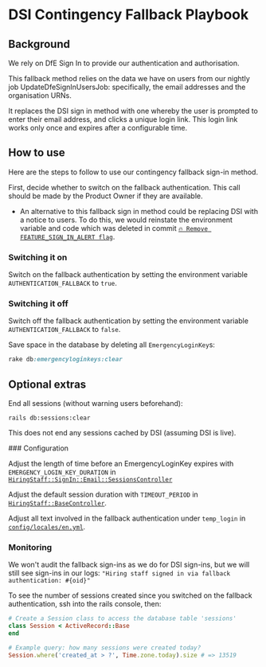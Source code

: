 # DSI Contingency Fallback Playbook

## Background

We rely on DfE Sign In to provide our authentication and authorisation.

This fallback method relies on the data we have on users from our nightly job UpdateDfeSignInUsersJob: specifically, the email addresses and the organisation URNs.

It replaces the DSI sign in method with one whereby the user is prompted to enter their email address, and clicks a unique login link. This login link works only once and expires after a configurable time.

## How to use

Here are the steps to follow to use our contingency fallback sign-in method. 

First, decide whether to switch on the fallback authentication. This call should be made by the Product Owner if they are available.
   - An alternative to this fallback sign in method could be replacing DSI with a notice to users. To do this, we would reinstate the environment variable and code which was deleted in commit [`🔥 Remove FEATURE_SIGN_IN_ALERT flag`](https://github.com/DFE-Digital/teacher-vacancy-service/commit/bc12fb9808c955f86cd87e62648a76786516e2c3).

### Switching it on

Switch on the fallback authentication by setting the environment variable `AUTHENTICATION_FALLBACK` to `true`.
   
### Switching it off

Switch off the fallback authentication by setting the environment variable `AUTHENTICATION_FALLBACK` to `false`.

Save space in the database by deleting all `EmergencyLoginKey`s:

```ruby
rake db:emergencyloginkeys:clear
```

## Optional extras

End all sessions (without warning users beforehand):

```
rails db:sessions:clear
```

This does not end any sessions cached by DSI (assuming DSI is live).

### Configuration

Adjust the length of time before an EmergencyLoginKey expires with `EMERGENCY_LOGIN_KEY_DURATION` in [`HiringStaff::SignIn::Email::SessionsController`](app/controllers/hiring_staff/sign_in/email/sessions_controller.rb)

Adjust the default session duration with `TIMEOUT_PERIOD` in [`HiringStaff::BaseController`](app/controllers/hiring_staff/base_controller.rb).

Adjust all text involved in the fallback authentication under `temp_login` in [`config/locales/en.yml`](config/locales/en.yml).

### Monitoring

We won't audit the fallback sign-ins as we do for DSI sign-ins, but we will still see sign-ins in our logs: `"Hiring staff signed in via fallback authentication: #{oid}"`

To see the number of sessions created since you switched on the fallback authentication, ssh into the rails console, then:

```ruby
# Create a Session class to access the database table 'sessions'
class Session < ActiveRecord::Base
end

# Example query: how many sessions were created today?
Session.where('created_at > ?', Time.zone.today).size # => 13519
```
